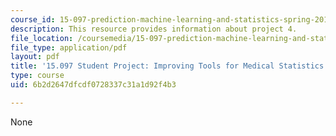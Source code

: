 ```yaml
---
course_id: 15-097-prediction-machine-learning-and-statistics-spring-2012
description: This resource provides information about project 4.
file_location: /coursemedia/15-097-prediction-machine-learning-and-statistics-spring-2012/6b2d2647dfcdf0728337c31a1d92f4b3_MIT15_097S12_proj4.pdf
file_type: application/pdf
layout: pdf
title: '15.097 Student Project: Improving Tools for Medical Statistics'
type: course
uid: 6b2d2647dfcdf0728337c31a1d92f4b3

---
```

None